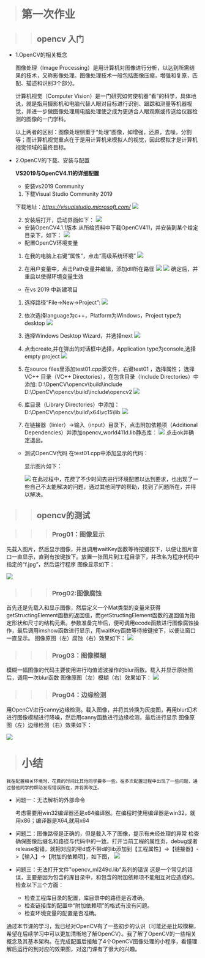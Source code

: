 ># 第一次作业

>>## opencv 入门
* 1.OpenCV的相关概念
  
  图像处理（Image Processing）是用计算机对图像进行分析，以达到所需结果的技术，又称影像处理。图像处理技术一般包括图像压缩，增强和复原，匹配、描述和识别3个部分。

  计算机视觉（Computer Vision）是一门研究如何使机器“看”的科学，具体地说，就是指用摄影机和电脑代替人眼对目标进行识别、跟踪和测量等机器视觉，并进一步做图像处理用电脑处理使之成为更适合人眼观察或传送给仪器检测的图像的一门学科。

  以上两者的区别：图像处理侧重于“处理”图像，如增强，还原，去噪，分割等；而计算机视觉重点在于是用计算机来模拟人的视觉，因此模拟才是计算机视觉领域的最终目标。

* 2.OpenCV的下载、安装与配置
  
  **VS2019与OpenCV4.11的详细配置**
  * 安装vs2019 Community
  1. 下载Visual Studio Community 2019

    下载地址：*https://visualstudio.microsoft.com/*
    ![](1.1.png)

  2. 安装后打开，启动界面如下：
    ![](1.2.png)
  * 安装OpenCV4.1.1版本
    从所给资料中下载OpenCV411，并安装到某个给定目录下，如下：
    ![](1.3.png)
  * 配置OpenCV环境变量
  1. 在我的电脑上右键“属性”，点击“高级系统环境”
    ![](1.4.png)

  2. 在用户变量中，点击Path变量并编辑，添加dll所在路径
    ![](1.5.png)
    ![](1.6.png)
    确定后，并重启以使得环境变量生效
  * 在vs 2019 中新建项目
  1. 选择路径“File->New->Project”:
    ![](1.7.png)

  2. 依次选择language为c++，Platform为Windows，Project type为desktop
    ![](1.8.png)

  3. 选择Windows Desktop Wizard，并选择next
    ![](1.9.png)

  4. 点击create,并在弹出的对话框中选择，Application type为console,选择empty project
    ![](1.10.png)

  5. 在source files里添加test01.cpp源文件，右键test01 ，选择属性；
    选择VC++ 目录（VC++ Directories），在包含目录（Include Directories）中添加:
    D:\OpenCV\opencv\build\include
    D:\OpenCV\opencv\build\include\opencv2
    ![](1.11.png)

  6. 库目录（Library Directories）中添加：
    D:\OpenCV\opencv\build\x64\vc15\lib
    ![](1.12.png)

  7. 在链接器（linler）->输入（input）目录下，点击附加依赖项（Additional Dependencies）并添加opencv_world411d.lib静态库：
    ![](1.13.png)
点击ok并确定退出。
  * 测试OpenCV代码
    在test01.cpp中添加显示的代码：

    显示图片如下：

    ![](1.14.png)
在此过程中，花费了不少时间去进行环境配置以达到要求，也出现了一些自己不太能解决的问题，通过其他同学的帮助，找到了问题所在，并得以解决。

>>## opencv的测试

>>>### Prog01：图像显示

先载入图片，然后显示图像，并且调用waitKey函数等待按键按下，以便让图片窗口一直显示，直到有按键按下。放置一张图片到工程目录下，并改名为程序代码中指定的“f.jpg”，然后运行程序
图像显示如下：

![](2.1.png)

>>>### Prog02:图像腐蚀

首先还是先载入和显示图像，然后定义一个Mat类型的变量来获得getStructingElement函数的返回值，而getStructingElement函数的返回值为指定形状和尺寸的结构元素。参数准备完毕后，便可调用ecode函数进行图像腐蚀操作，最后调用imshow函数进行显示，用waitKey函数等待按键按下，以便让窗口一直显示。
图像原图（左）腐蚀（右）效果如下：
![](2.2.png)

>>>### Prog03：图像模糊

模糊一幅图像的代码主要使用进行均值滤波操作的blur函数。载入并显示原始图后，调用一次blur函数
图像原图（左）模糊（右）效果如下：
![](2.3.png)

>>>### Prog04：边缘检测

用OpenCV进行canny边缘检测。载入图像，并将其转换为灰度图，再用blur幻术进行图像模糊进行降噪，然后用canny函数进行边缘检测，最后进行显示
图像原图（左）边缘检测（右）效果如下：

![](2.4.png)

># 小结
    我在配置相关环境时，花费的时间比其他同学要多一些。在多次配置过程中出现了一些问题，通过替他同学的帮助发现错误所在，并将其改正。
 * 问题一：无法解析的外部命令
  
   考虑需要用win32编译器还是x64编译器。在编程时使用编译器是win32，就用x86；编译器是X64,就用x64
* 问题二：图像路径是正确的，但是载入不了图像，提示有未经处理的异常
    检查确保图像后缀名和路径与代码中的一致。打开当前工程的属性页，debug或者release报错，就把对应的带d或不带d的lib添加到【工程属性】->【链接器】->【输入】->【附加的依赖项】，如下图，
![](1.15.png)
* 问题三：无法打开文件"opencv_ml249d.lib"系列的错误
这是一个常见的错误，主要是因为包含的库目录中，和包含的附加依赖项不能相互对应造成的。检查以下三个方面：

  * 检查工程库目录的配置，库目录中的路径是否准确。
  * 检查链接库的配置中“附加依赖项”的格式有没有问题。
  * 检查环境变量的配置是否准确。

通过本节课的学习，我已经对OpenCV有了一些初步的认识（可能还是比较模糊，希望在后续学习中可以更加清晰地了解OpenCV）。我了解了OpenCV的一些相关概念及其基本架构。在完成配置后接触了4个OpenCV图像处理的小程序，看懂理解后运行的到对应的效果图，对这门课有了很大的兴趣。